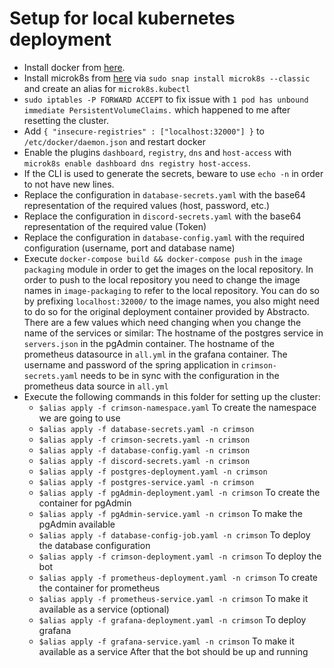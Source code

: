 # Setup for local kubernetes deployment
 * Install docker from [here](https://docs.docker.com/get-docker/).
 * Install microk8s from [here](https://microk8s.io/) via `sudo snap install microk8s --classic` and create an alias for `microk8s.kubectl`
 * `sudo iptables -P FORWARD ACCEPT` to fix issue with `1 pod has unbound immediate PersistentVolumeClaims.` which happened to me after resetting the cluster.
 * Add `{ "insecure-registries" : ["localhost:32000"] }` to `/etc/docker/daemon.json` and restart docker
 * Enable the plugins `dashboard`, `registry`, `dns` and `host-access` with `microk8s enable dashboard dns registry host-access`.
 * If the CLI is used to generate the secrets, beware to use `echo -n` in order to not have new lines.
 * Replace the configuration in `database-secrets.yaml` with the base64 representation of the required values (host, password, etc.)
 * Replace the configuration in `discord-secrets.yaml` with the base64 representation of the required value (Token)
 * Replace the configuration in `database-config.yaml` with the required configuration (username, port and database name)
 * Execute `docker-compose build && docker-compose push` in the `image packaging` module in order to get the images on the local repository. In order to push to the local repository you need to change the image names in `image-packaging` to refer to the local repository.
    You can do so by prefixing `localhost:32000/` to the image names, you also might need to do so for the original deployment container provided by Abstracto.
There are a few values which need changing when you change the name of the services or similar:
The hostname of the postgres service in `servers.json` in the pgAdmin container.
The hostname of the prometheus datasource in `all.yml` in the grafana container.
The username and password of the spring application in `crimson-secrets.yaml` needs to be in sync with the configuration in the prometheus data source in `all.yml`
 * Execute the following commands in this folder for setting up the cluster:
   * `$alias apply -f crimson-namespace.yaml` To create the namespace we are going to use
   * `$alias apply -f database-secrets.yaml -n crimson`
   * `$alias apply -f crimson-secrets.yaml -n crimson`
   * `$alias apply -f database-config.yaml -n crimson`
   * `$alias apply -f discord-secrets.yaml -n crimson`
   * `$alias apply -f postgres-deployment.yaml -n crimson`
   * `$alias apply -f postgres-service.yaml -n crimson`
   * `$alias apply -f pgAdmin-deployment.yaml -n crimson` To create the container for pgAdmin
   * `$alias apply -f pgAdmin-service.yaml -n crimson` To make the pgAdmin available
   * `$alias apply -f database-config-job.yaml -n crimson` To deploy the database configuration
   * `$alias apply -f crimson-deployment.yaml -n crimson` To deploy the bot
   * `$alias apply -f prometheus-deployment.yaml -n crimson` To create the container for prometheus
   * `$alias apply -f prometheus-service.yaml -n crimson` To make it available as a service (optional)
   * `$alias apply -f grafana-deployment.yaml -n crimson` To deploy grafana
   * `$alias apply -f grafana-service.yaml -n crimson` To make it available as a service
After that the bot should be up and running

